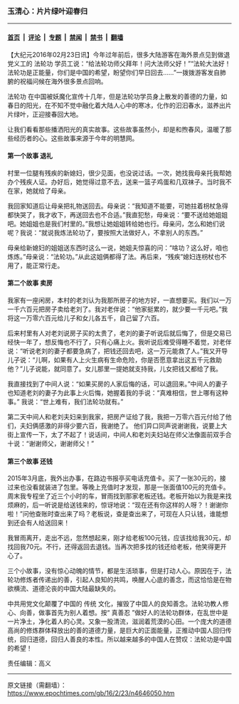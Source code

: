 ### 玉清心：片片绿叶迎春归

---

#### [首页](../../../..?n4646050) &nbsp;|&nbsp; [评论](../../../../../epoch-comment?n4646050) &nbsp;|&nbsp; [专题](../../../../../epoch-special?n4646050) &nbsp;|&nbsp; [禁闻](../../../../../epoch-news?n4646050) &nbsp;|&nbsp; [禁书](../../../../../books?n4646050) &nbsp;|&nbsp; [翻墙](https://github.com/gfw-breaker/nogfw/blob/master/README.md?n4646050)


<div class="post_content" id="artbody" itemprop="articleBody">
 <!-- article content begin -->
 <p>
  【大纪元2016年02月23日讯】今年过年前后，很多大陆游客在海外景点见到做退党义工的
  <ok href="https://www.epochtimes.com/gb/tag/%E6%B3%95%E8%BD%AE%E5%8A%9F.html">
   法轮功
  </ok>
  学员工说：“给法轮功师父拜年！问大法师父好！”“法轮大法好！法轮功是正能量，你们是中国的希望，盼望你们早日回去……”一拨拨游客发自肺腑的祝福问候在海外很多景点回响。
 </p>
 <p>
  <ok href="https://www.epochtimes.com/gb/tag/%E6%B3%95%E8%BD%AE%E5%8A%9F.html">
   法轮功
  </ok>
  在中国被妖魔化宣传十几年，但是法轮功学员身上散发的善德的力量，如春日的阳光，在不知不觉中融化着大陆人心中的寒冰，化作的汩汩春水，滋养出片片绿叶，正迎接春回大地。
 </p>
 <p>
  让我们看看那些播洒阳光的真实故事。这些故事虽然小，却是和煦春风，温暖了那些经历者的心。这些故事来源于今年的明慧网。
 </p>
 <p>
  <h4>
   第一个故事 退礼
  </h4>
  <p>
   村里一位腿有残疾的新媳妇，很少见面，也没说过话。一次，她找我母亲托我帮她办个残疾人证。办好后，她觉得过意不去，送来一篮子鸡蛋和几双袜子。当时我不在家，她就给了母亲。
  </p>
  <p>
   我回家知道后让母亲把礼物送回去。母亲说：“我知道不能要，可她拄着枴杖急得都快哭了，我才收下，再送回去也不合适。”我直犯愁，母亲说：“要不送给她姐姐吧。她姐姐也是我们村里的。”我想让她姐姐转给她也行。母亲问，怎么和她们说呢？我说：“就说我炼法轮功了，要按照大法做好人，不拿别人的东西。”
  </p>
  <p>
   母亲给新媳妇的姐姐送东西时这么一说，她姐夫惊喜的问：“啥功？这么好，咱也炼炼。”母亲说：“法轮功。”从此这姐俩都得了法。再后来，“残疾”媳妇连枴杖也不用了，能正常行走。
  </p>
  <p>
   <h4>
    第二个故事 卖房
   </h4>
   <p>
    我家有一座闲房，本村的老刘认为我那所房子的地方好，一直想要买。我们以一万一千六百元把房子卖给老刘了。我对老伴说：“他家挺累的，就少要一千元吧。”我将这一万零六百元给儿子和女儿各五千，自己留了六百。
   </p>
   <p>
    后来村里有人对老刘说房子买的太贵了，老刘的妻子听说后就后悔了，但是交易已经快一年了，想反悔也不行了，只有心痛上火。我听说后难受得睡不着觉，对老伴说：“听说老刘的妻子都要急病了，把钱还回去吧，这一万元能救了人。”我又开导儿子说：“儿啊，如果有人上火生病有生命危险，你是否愿意拿出这五千元救助他？”儿子说能，就同意了。女儿那里一提她就支持我，儿女把钱又都给了我。
   </p>
   <p>
    我直接找到了中间人说：“如果买房的人家后悔的话，可以退回来。”中间人的妻子也知道老刘的妻子为此事上火后悔，她握着我的手说：“真难相信，世上哪有这种事。” 我说：“世上难有，我们法轮功就有。”
   </p>
   <p>
    第二天中间人和老刘夫妇来到我家，把房产证给了我，我把一万零六百元付给了他们，夫妇俩感激的非得少要六百，我谢绝了。 他们异口同声说谢谢我，说要上大街上宣传一下，太了不起了！说话间，中间人和老刘夫妇站在师父法像面前双手合十说：“谢谢师父，谢谢师父！”
   </p>
   <p>
    <h4>
     第三个故事 还钱
    </h4>
    <p>
     2015年3月底，我外出办事，在路边书报亭买电话充值卡。买了一张30元的，接过来也没看就装进了包里。等晚上充值时才发现，那是一张面值100元的充值卡。周末我专程坐了近三个小时的车，冒雨找到那家老板还钱。老板开始以为我是来找烦麻的，后一听说是给送钱来的，惊讶地说：“现在还有你这样的人呀？！谢谢你啦！”问他查账时查出来了吗？老板说，查是查出来了，可现在人只认钱，谁能想到还会有人给送回来！
    </p>
    <p>
     我冒雨离开，走出不远，忽然想起来，刚才给老板100元钱，应该找给我30元，却找回我70元。不行，还得返回去退钱。当再次把多找的钱还给老板，他笑得更开心了。
    </p>
    <p>
     三个小故事，没有惊心动魄的情节，都是生活琐事，但是打动人心。原因在于，法轮功修炼者传递出的善，引起人良知的共鸣，唤醒人心底的善念，而这恰恰是在物欲横流、道德沦丧的中国大陆最缺失的。
    </p>
    <p>
     中共用党文化颠覆了中国的
     <ok href="https://www.epochtimes.com/gb/tag/%E4%BC%A0%E7%BB%9F.html">
      传统
     </ok>
     文化，摧毁了中国人的良知善念。法轮功教人修心、向善，做事首先为别人着想。按“
     <ok href="https://www.epochtimes.com/gb/tag/%E7%9C%9F%E5%96%84%E5%BF%8D.html">
      真善忍
     </ok>
     ”做好人的法轮功群体，在乱世中是一片净土，净化着人的心灵。又象一股清流，滋润着荒漠的心田。一个庞大的道德高尚的修炼群体释放出的善的道德力量，是巨大的正面能量，正推动中国人回归传统，回归道德，回归人善良的本性。所以越来越多的中国人在赞叹：法轮功是中国的希望！
    </p>
    <p>
     责任编辑：高义
    </p>
    <!-- article content end -->
    <div id="below_article_ad">
    </div>
   </p>
  </p>
 </p>
</div>


---

原文链接（需翻墙）：https://www.epochtimes.com/gb/16/2/23/n4646050.htm